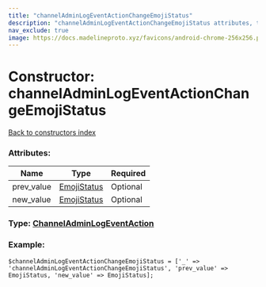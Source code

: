 ```yaml
---
title: "channelAdminLogEventActionChangeEmojiStatus"
description: "channelAdminLogEventActionChangeEmojiStatus attributes, type and example"
nav_exclude: true
image: https://docs.madelineproto.xyz/favicons/android-chrome-256x256.png
---
```

# Constructor: channelAdminLogEventActionChangeEmojiStatus  
[Back to constructors index](/API_docs/constructors/index.html)



### Attributes:

| Name     |    Type       | Required |
|----------|---------------|----------|
|prev\_value|[EmojiStatus](/API_docs/types/EmojiStatus.html) | Optional|
|new\_value|[EmojiStatus](/API_docs/types/EmojiStatus.html) | Optional|



### Type: [ChannelAdminLogEventAction](/API_docs/types/ChannelAdminLogEventAction.html)


### Example:

```
$channelAdminLogEventActionChangeEmojiStatus = ['_' => 'channelAdminLogEventActionChangeEmojiStatus', 'prev_value' => EmojiStatus, 'new_value' => EmojiStatus];
```  
